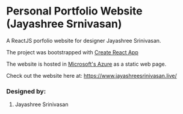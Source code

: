 # Personal Portfolio Website (Jayashree Srnivasan)

A ReactJS porfolio website for designer Jayashree Srinivasan. 

The project was bootstrapped with <a href="https://github.com/facebook/create-react-app" rel="nofollow" target="_blank">Create React App</a>

The website is hosted in <a href="https://azure.microsoft.com/" rel="nofollow" target="_blank">Microsoft's Azure</a> as a static web page.

Check out the website here at: <a href="https://www.jayashreesrinivasan.live/" rel="nofollow" target="_blank">https://www.jayashreesrinivasan.live/</a>

### Designed by:
1. Jayashree Srinivasan